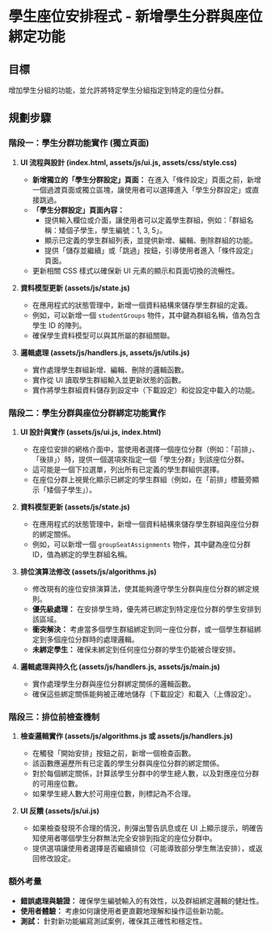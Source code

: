 # 學生座位安排程式 - 新增學生分群與座位綁定功能

## 目標
增加學生分組的功能，並允許將特定學生分組指定到特定的座位分群。

## 規劃步驟

### 階段一：學生分群功能實作 (獨立頁面)

1.  **UI 流程與設計 (index.html, assets/js/ui.js, assets/css/style.css)**
    *   **新增獨立的「學生分群設定」頁面：** 在進入「條件設定」頁面之前，新增一個過渡頁面或獨立區塊，讓使用者可以選擇進入「學生分群設定」或直接跳過。
    *   **「學生分群設定」頁面內容：**
        *   提供輸入欄位或介面，讓使用者可以定義學生群組，例如：「群組名稱：矮個子學生，學生編號：1, 3, 5」。
        *   顯示已定義的學生群組列表，並提供新增、編輯、刪除群組的功能。
        *   提供「儲存並繼續」或「跳過」按鈕，引導使用者進入「條件設定」頁面。
    *   更新相關 CSS 樣式以確保新 UI 元素的顯示和頁面切換的流暢性。

2.  **資料模型更新 (assets/js/state.js)**
    *   在應用程式的狀態管理中，新增一個資料結構來儲存學生群組的定義。
    *   例如，可以新增一個 `studentGroups` 物件，其中鍵為群組名稱，值為包含學生 ID 的陣列。
    *   確保學生資料模型可以與其所屬的群組關聯。

3.  **邏輯處理 (assets/js/handlers.js, assets/js/utils.js)**
    *   實作處理學生群組新增、編輯、刪除的邏輯函數。
    *   實作從 UI 讀取學生群組輸入並更新狀態的函數。
    *   實作將學生群組資料儲存到設定中（下載設定）和從設定中載入的功能。

### 階段二：學生分群與座位分群綁定功能實作

1.  **UI 設計與實作 (assets/js/ui.js, index.html)**
    *   在座位安排的網格介面中，當使用者選擇一個座位分群（例如：「前排」、「後排」）時，提供一個選項來指定一個「學生分群」到該座位分群。
    *   這可能是一個下拉選單，列出所有已定義的學生群組供選擇。
    *   在座位分群上視覺化顯示已綁定的學生群組（例如，在「前排」標籤旁顯示「矮個子學生」）。

2.  **資料模型更新 (assets/js/state.js)**
    *   在應用程式的狀態管理中，新增一個資料結構來儲存學生群組與座位分群的綁定關係。
    *   例如，可以新增一個 `groupSeatAssignments` 物件，其中鍵為座位分群 ID，值為綁定的學生群組名稱。

3.  **排位演算法修改 (assets/js/algorithms.js)**
    *   修改現有的座位安排演算法，使其能夠遵守學生分群與座位分群的綁定規則。
    *   **優先級處理：** 在安排學生時，優先將已綁定到特定座位分群的學生安排到該區域。
    *   **衝突解決：** 考慮當多個學生群組綁定到同一座位分群，或一個學生群組綁定到多個座位分群時的處理邏輯。
    *   **未綁定學生：** 確保未綁定到任何座位分群的學生仍能被合理安排。

4.  **邏輯處理與持久化 (assets/js/handlers.js, assets/js/main.js)**
    *   實作處理學生分群與座位分群綁定關係的邏輯函數。
    *   確保這些綁定關係能夠被正確地儲存（下載設定）和載入（上傳設定）。

### 階段三：排位前檢查機制

1.  **檢查邏輯實作 (assets/js/algorithms.js 或 assets/js/handlers.js)**
    *   在觸發「開始安排」按鈕之前，新增一個檢查函數。
    *   該函數應遍歷所有已定義的學生分群與座位分群的綁定關係。
    *   對於每個綁定關係，計算該學生分群中的學生總人數，以及對應座位分群的可用座位數。
    *   如果學生總人數大於可用座位數，則標記為不合理。

2.  **UI 反饋 (assets/js/ui.js)**
    *   如果檢查發現不合理的情況，則彈出警告訊息或在 UI 上顯示提示，明確告知使用者哪個學生分群無法完全安排到指定的座位分群中。
    *   提供選項讓使用者選擇是否繼續排位（可能導致部分學生無法安排），或返回修改設定。

### 額外考量

*   **錯誤處理與驗證：** 確保學生編號輸入的有效性，以及群組綁定邏輯的健壯性。
*   **使用者體驗：** 考慮如何讓使用者更直觀地理解和操作這些新功能。
*   **測試：** 針對新功能編寫測試案例，確保其正確性和穩定性。